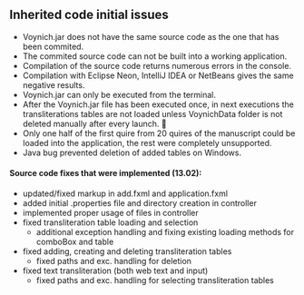## Inherited code initial issues
- Voynich.jar does not have the same source code as the one that has been commited. 
- The commited source code can not be built into a working application. 
- Compilation of the source code returns numerous errors in the console.
- Compilation with Eclipse Neon, IntelliJ IDEA or NetBeans gives the same negative results.
- Voynich.jar can only be executed from the terminal. 
- After the Voynich.jar file has been executed once, in next executions the transliterations tables are not loaded unless VoynichData folder is not deleted manually after every launch. 
:racehorse:
- Only one half of the first quire from 20 quires of the manuscript could be loaded into the application, the rest were completely unsupported.
- Java bug prevented deletion of added tables on Windows.

#### Source code fixes that were implemented (13.02):
- updated/fixed markup in add.fxml and application.fxml
- added initial .properties file and directory creation in controller
- implemented proper usage of files in controller
- fixed transliteration table loading and selection 
  - additional exception handling and fixing existing loading methods for comboBox and table
- fixed adding, creating and deleting transliteration tables 
  - fixed paths and exc. handling for deletion
- fixed text transliteration  (both web text and input)
  - fixed paths and exc. handling for selecting transliteration tables

